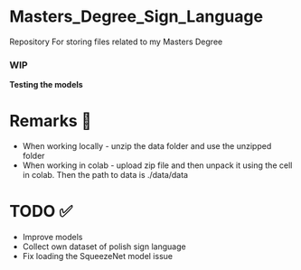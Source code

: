 # Masters_Degree_Sign_Language
Repository For storing files related to my Masters Degree
### WIP
__Testing the models__
# Remarks :closed_book:
* When working locally - unzip the data folder and use the unzipped folder
* When working in colab - upload zip file and then unpack it using the cell in colab. Then the path to data is ./data/data
# TODO :white_check_mark:
* Improve models
* Collect own dataset of polish sign language
* Fix loading the SqueezeNet model issue  
